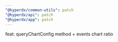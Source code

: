 ```yaml
---
"@hyperdx/common-utils": patch
"@hyperdx/api": patch
"@hyperdx/app": patch
---
```


feat: queryChartConfig method + events chart ratio
